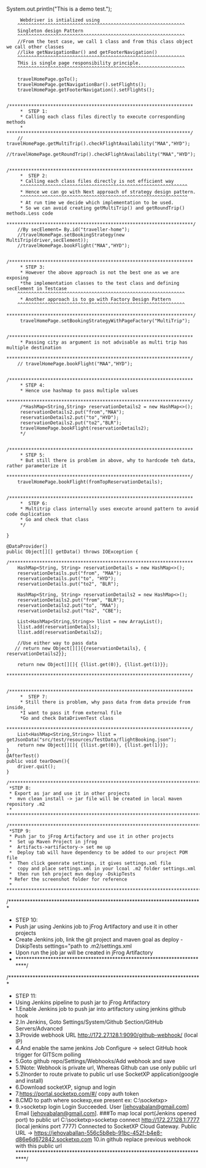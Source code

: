   System.out.println("This is a demo test.");

         Webdriver is intialized using 
        ^^^^^^^^^^^^^^^^^^^^^^^^^^^^^^^^^^^^^^^^^^^^^^^^^^^^^^^^^^^^^
        Singleton design Pattern
        ^^^^^^^^^^^^^^^^^^^^^^^^^^^^^^^^^^^^^^^^^^^^^^^^^^^^^^^^^^^^^
        //From the test case, we call 1 class and from this class object we call other classes
        //like getNavigationBar() and getFooterNavigation()
        ^^^^^^^^^^^^^^^^^^^^^^^^^^^^^^^^^^^^^^^^^^^^^^^^^^^^^^^^^^^^^
        THis is single page responsibility principle.
        ^^^^^^^^^^^^^^^^^^^^^^^^^^^^^^^^^^^^^^^^^^^^^^^^^^^^^^^^^^^^^

        travelHomePage.goTo();
        travelHomePage.getNavigationBar().setFlights();
        travelHomePage.getFooterNavigation().setFlights();

        /*******************************************************************
         *  STEP 1:
         * Calling each class files directly to execute corresponding methods
         * *******************************************************************/
        // travelHomePage.getMultiTrip().checkFlightAvailability("MAA","HYD");
        //travelHomePage.getRoundTrip().checkFlightAvailability("MAA","HYD");

        /*******************************************************************
         *  STEP 2:
         * Calling each class files directly is not efficient way
         ^^^^^^^^^^^^^^^^^^^^^^^^^^^^^^^^^^^^^^^^^^^^^^^^^^^^^^^^^^^^^
         * Hence we can go with Next approach of strategy design pattern.
         ^^^^^^^^^^^^^^^^^^^^^^^^^^^^^^^^^^^^^^^^^^^^^^^^^^^^^^^^^^^^^
         * At run time we decide which implementation to be used.
         * So we can avoid creating getMultiTrip() and getRoundTrip() methods.Less code
         ********************************************************************/
        //By secElement= By.id("traveller-home");
        //travelHomePage.setBookingStrategy(new MultiTrip(driver,secElement));
        //travelHomePage.bookFlight("MAA","HYD");

        /*******************************************************************
         * STEP 3:
         * However the above approach is not the best one as we are exposing
         *the implementation classes to the test class and defining secElement in Testcase
        ^^^^^^^^^^^^^^^^^^^^^^^^^^^^^^^^^^^^^^^^^^^^^^^^^^^^^^^^^^^^^
         * Another approach is to go with Factory Design Pattern
        ^^^^^^^^^^^^^^^^^^^^^^^^^^^^^^^^^^^^^^^^^^^^^^^^^^^^^^^^^^^^^
         ********************************************************************/
         travelHomePage.setBookingStrategyWithPageFactory("MultiTrip");

        /*******************************************************************
         * Passing city as argument is not advisable as multi trip has multiple destination
         *******************************************************************/
        // travelHomePage.bookFlight("MAA","HYD");

        /*******************************************************************
         * STEP 4:
         * Hence use hashmap to pass multiple values
         *******************************************************************/
         /*HashMap<String,String> reservationDetails2 = new HashMap<>();
         reservationDetails2.put("from","MAA");
         reservationDetails2.put("to","HYD");
         reservationDetails2.put("to2","BLR");
         travelHomePage.bookFlight(reservationDetails2);
         */

        /*******************************************************************
         * STEP 5:
         * But still there is problem in above, why to hardcode teh data, rather parameterize it
         *******************************************************************/
        travelHomePage.bookFlight(fromTopReservationDetails);

        /*******************************************************************
         *  STEP 6:
         * Multitrip class internally uses execute around pattern to avoid code duplication
         * Go and check that class
         */

    }

    @DataProvider()
    public Object[][] getData() throws IOException {
       /*******************************************************************
        HashMap<String, String> reservationDetails = new HashMap<>();
        reservationDetails.put("from", "MAA");
        reservationDetails.put("to", "HYD");
        reservationDetails.put("to2", "BLR");

        HashMap<String, String> reservationDetails2 = new HashMap<>();
        reservationDetails2.put("from", "BLR");
        reservationDetails2.put("to", "MAA");
        reservationDetails2.put("to2", "CBE");

        List<HashMap<String,String>> llist = new ArrayList();
        llist.add(reservationDetails);
        llist.add(reservationDetails2);

        //Use either way to pass data
       // return new Object[][]{{reservationDetails}, { reservationDetails2}};

        return new Object[][]{ {llist.get(0)}, {llist.get(1)}};
        *******************************************************************/

        /*******************************************************************
         *  STEP 7:
         * Still there is problem, why pass data from data provide from inside,
         *I want to pass it from external file
         *Go and check DataDrivenTest class
         *******************************************************************/
        List<HashMap<String,String>> llist = getJsonData("src/test/resources/TestData/flightBooking.json");
        return new Object[][]{ {llist.get(0)}, {llist.get(1)}};
    }
    @AfterTest()
    public void tearDown(){
        driver.quit();
    }

    /************************************************************************
     *STEP 8:
     * Export as jar and use it in other projects
     *  mvn clean install -> jar file will be created in local maven repository .m2
     * ************************************************************************/

    /************************************************************************
     *STEP 9:
     * Push jar to jFrog Artifactory and use it in other projects
     *  Set up Maven Project in jfrog
     *  Artifacts->artifactory-> set me up
     *  Deploy tab will have dependency to be added to our project POM file
     *  Then click geenrate settings, it gives settings.xml file
     *  copy and place settings.xml in your lcoal .m2 folder settings.xml
     *  then run teh project mvn deploy -DskipTests
     * Refer the screenshot folder for reference
     * ************************************************************************/

/************************************************************************
 * STEP 10:
 * Push jar using Jenkins job to jFrog Artifactory and use it in other projects
 * Create Jenkins job, link the git project and maven goal as deploy -DskipTests settings="path to .m2/settings.xml
 * Upon run the job jar will be created in jFrog Artifactory
 * ************************************************************************/

/************************************************************************
* STEP 11:
*   Using Jenkins pipeline to push jar to jFrog Artifactory
* 1.Enable Jenkins job to push jar into artifactory using jenkins github hook
* 2.In Jenkins, Goto Settings/System/Github Section/GitHub Servers/Advanced
* 3.Provide webhook URL http://172.27.128.1:9090/github-webhook/  (local IP)
* 4.And enable the same jenkins Job Configure -> select GitHub hook trigger for GITScm polling
* 5.Goto github repo/Settings/Webhooks/Add webhook and save
*  5.1Note: Webhook is private url, Whereas Github can use only public url
*  5.2Inorder to route private to public url use SocketXP application(google and install)
* 6.Download socketXP, signup and login
* 7.https://portal.socketxp.com/#/ copy auth token
* 8.CMD to path where sockexp,exe present ex: C:\socketxp>
* 9.>socketxp login <pastet the Token here>
  Login Succeeded.
  User [jehovabalan@gmail.com] Email [jehovabalan@gmail.com].
  ###To map local port(Jenkins opened port) to public url
  C:\socketxp>socketxp connect http://172.27.128.1:7777  (local jenkins port 7777)
  Connected to SocketXP Cloud Gateway.
  Public URL -> https://jehovaballan-556c5b8eb-91bc-452f-b4e8-d86e6d672842.socketxp.com
10.in github replace previous webhook with this public url
************************************************************************/
